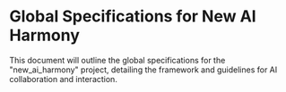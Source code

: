 # Global Specifications for New AI Harmony

This document will outline the global specifications for the "new_ai_harmony" project, detailing the framework and guidelines for AI collaboration and interaction.
